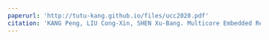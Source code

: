 ```yaml
---
paperurl: 'http://tutu-kang.github.io/files/ucc2020.pdf'
citation: 'KANG Peng, LIU Cong-Xin, SHEN Xu-Bang. Multicore Embedded Real-Time Scheduling Algorithm Based on Gang Scheduling[J]. Microelectronics & Computer, 2016, 33(10): 32-35.'
---
```

